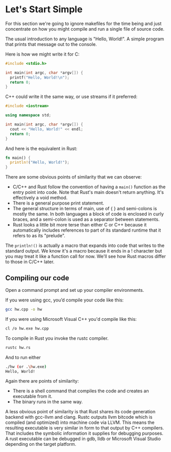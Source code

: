 # Let's Start Simple

For this section we're going to ignore makefiles for the time being and just concentrate on how you might compile and run a single file of source code.

The usual introduction to any language is "Hello, World!". A simple program that prints that message out to the console.

Here is how we might write it for C:

```c++
#include <stdio.h>

int main(int argc, char *argv[]) {
  printf("Hello, World!\n");
  return 0;
}
```

C++ could write it the same way, or use streams if it preferred:

```c++
#include <iostream>

using namespace std;

int main(int argc, char *argv[]) {
  cout << "Hello, World!" << endl;
  return 0;
}
```

And here is the equivalent in Rust:

```rust
fn main() {
  println!("Hello, World!");
}
```

There are some obvious points of similarity that we can observe:

* C/C++ and Rust follow the convention of having a `main()` function as the entry point into code. Note that Rust's main doesn't return anything. It's effectively a void method.
* There is a general purpose print statement.
* The general structure in terms of main, use of { } and semi-colons is mostly the same. In both languages a block of code is enclosed in curly braces, and a semi-colon is used as a separator between statements.
* Rust looks a little bit more terse than either C or C++ because it automatically includes references to part of its standard runtime that it refers to as its "prelude".

The `println!()` is actually a macro that expands into code that writes to the standard output. We know it's a macro because it ends in a ! character but you may treat it like a function call for now. We'll see how Rust macros differ to those in C/C++ later.

## Compiling our code

Open a command prompt and set up your compiler environments.

If you were using gcc, you’d compile your code like this:

```bash
gcc hw.cpp -o hw
```

If you were using Microsoft Visual C++ you'd compile like this:

```bash
cl /o hw.exe hw.cpp
```

To compile in Rust you invoke the rustc compiler.

```bash
rustc hw.rs
```

And to run either

```bash
./hw (or .\hw.exe)
Hello, World!
```

Again there are points of similarity:

* There is a shell command that compiles the code and creates an executable from it.
* The binary runs in the same way.

A less obvious point of similarity is that Rust shares its code generation backend with gcc-llvm and clang. Rustc outputs llvm bitcode which is compiled \(and optimized\) into machine code via LLVM. This means the resulting executable is very similar in form to that output by C++ compilers. That includes the symbolic information it supplies for debugging purposes. A rust executable can be debugged in gdb, lldb or Microsoft Visual Studio depending on the target platform.
